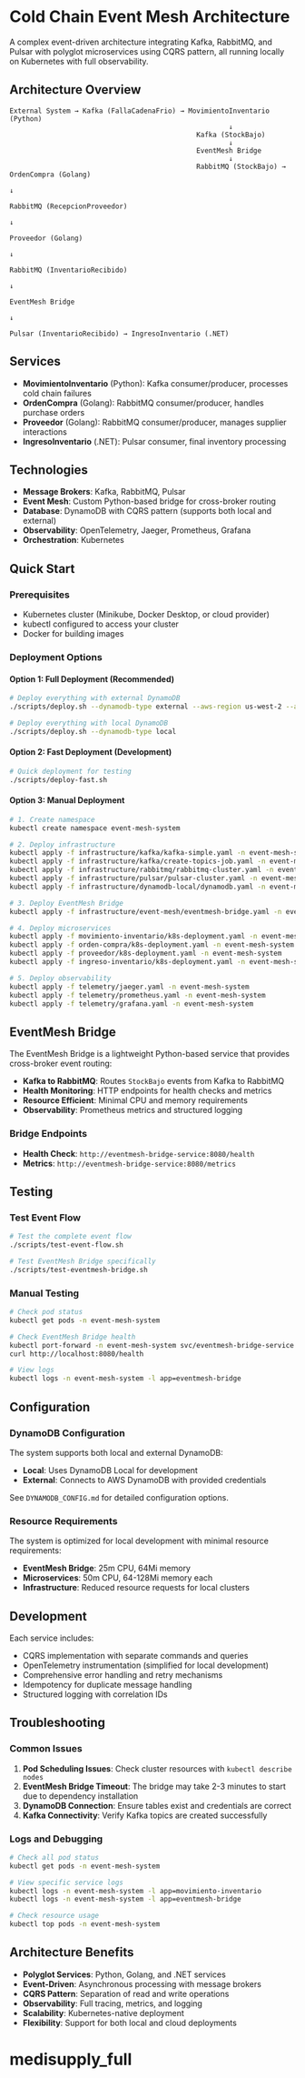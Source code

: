 # Cold Chain Event Mesh Architecture

A complex event-driven architecture integrating Kafka, RabbitMQ, and Pulsar with polyglot microservices using CQRS pattern, all running locally on Kubernetes with full observability.

## Architecture Overview

```
External System → Kafka (FallaCadenaFrio) → MovimientoInventario (Python)
                                                      ↓
                                              Kafka (StockBajo)
                                                      ↓
                                              EventMesh Bridge
                                                      ↓
                                              RabbitMQ (StockBajo) → OrdenCompra (Golang)
                                                                           ↓
                                                                   RabbitMQ (RecepcionProveedor)
                                                                           ↓
                                                                   Proveedor (Golang)
                                                                           ↓
                                                                   RabbitMQ (InventarioRecibido)
                                                                           ↓
                                                                   EventMesh Bridge
                                                                           ↓
                                                                   Pulsar (InventarioRecibido) → IngresoInventario (.NET)
```

## Services

- **MovimientoInventario** (Python): Kafka consumer/producer, processes cold chain failures
- **OrdenCompra** (Golang): RabbitMQ consumer/producer, handles purchase orders
- **Proveedor** (Golang): RabbitMQ consumer/producer, manages supplier interactions
- **IngresoInventario** (.NET): Pulsar consumer, final inventory processing

## Technologies

- **Message Brokers**: Kafka, RabbitMQ, Pulsar
- **Event Mesh**: Custom Python-based bridge for cross-broker routing
- **Database**: DynamoDB with CQRS pattern (supports both local and external)
- **Observability**: OpenTelemetry, Jaeger, Prometheus, Grafana
- **Orchestration**: Kubernetes

## Quick Start

### Prerequisites

- Kubernetes cluster (Minikube, Docker Desktop, or cloud provider)
- kubectl configured to access your cluster
- Docker for building images

### Deployment Options

#### Option 1: Full Deployment (Recommended)
```bash
# Deploy everything with external DynamoDB
./scripts/deploy.sh --dynamodb-type external --aws-region us-west-2 --aws-access-key YOUR_KEY --aws-secret-key YOUR_SECRET

# Deploy everything with local DynamoDB
./scripts/deploy.sh --dynamodb-type local
```

#### Option 2: Fast Deployment (Development)
```bash
# Quick deployment for testing
./scripts/deploy-fast.sh
```

#### Option 3: Manual Deployment
```bash
# 1. Create namespace
kubectl create namespace event-mesh-system

# 2. Deploy infrastructure
kubectl apply -f infrastructure/kafka/kafka-simple.yaml -n event-mesh-system
kubectl apply -f infrastructure/kafka/create-topics-job.yaml -n event-mesh-system
kubectl apply -f infrastructure/rabbitmq/rabbitmq-cluster.yaml -n event-mesh-system
kubectl apply -f infrastructure/pulsar/pulsar-cluster.yaml -n event-mesh-system
kubectl apply -f infrastructure/dynamodb-local/dynamodb.yaml -n event-mesh-system

# 3. Deploy EventMesh Bridge
kubectl apply -f infrastructure/event-mesh/eventmesh-bridge.yaml -n event-mesh-system

# 4. Deploy microservices
kubectl apply -f movimiento-inventario/k8s-deployment.yaml -n event-mesh-system
kubectl apply -f orden-compra/k8s-deployment.yaml -n event-mesh-system
kubectl apply -f proveedor/k8s-deployment.yaml -n event-mesh-system
kubectl apply -f ingreso-inventario/k8s-deployment.yaml -n event-mesh-system

# 5. Deploy observability
kubectl apply -f telemetry/jaeger.yaml -n event-mesh-system
kubectl apply -f telemetry/prometheus.yaml -n event-mesh-system
kubectl apply -f telemetry/grafana.yaml -n event-mesh-system
```

## EventMesh Bridge

The EventMesh Bridge is a lightweight Python-based service that provides cross-broker event routing:

- **Kafka to RabbitMQ**: Routes `StockBajo` events from Kafka to RabbitMQ
- **Health Monitoring**: HTTP endpoints for health checks and metrics
- **Resource Efficient**: Minimal CPU and memory requirements
- **Observability**: Prometheus metrics and structured logging

### Bridge Endpoints

- **Health Check**: `http://eventmesh-bridge-service:8080/health`
- **Metrics**: `http://eventmesh-bridge-service:8080/metrics`

## Testing

### Test Event Flow
```bash
# Test the complete event flow
./scripts/test-event-flow.sh

# Test EventMesh Bridge specifically
./scripts/test-eventmesh-bridge.sh
```

### Manual Testing
```bash
# Check pod status
kubectl get pods -n event-mesh-system

# Check EventMesh Bridge health
kubectl port-forward -n event-mesh-system svc/eventmesh-bridge-service 8080:8080
curl http://localhost:8080/health

# View logs
kubectl logs -n event-mesh-system -l app=eventmesh-bridge
```

## Configuration

### DynamoDB Configuration

The system supports both local and external DynamoDB:

- **Local**: Uses DynamoDB Local for development
- **External**: Connects to AWS DynamoDB with provided credentials

See `DYNAMODB_CONFIG.md` for detailed configuration options.

### Resource Requirements

The system is optimized for local development with minimal resource requirements:

- **EventMesh Bridge**: 25m CPU, 64Mi memory
- **Microservices**: 50m CPU, 64-128Mi memory each
- **Infrastructure**: Reduced resource requests for local clusters

## Development

Each service includes:
- CQRS implementation with separate commands and queries
- OpenTelemetry instrumentation (simplified for local development)
- Comprehensive error handling and retry mechanisms
- Idempotency for duplicate message handling
- Structured logging with correlation IDs

## Troubleshooting

### Common Issues

1. **Pod Scheduling Issues**: Check cluster resources with `kubectl describe nodes`
2. **EventMesh Bridge Timeout**: The bridge may take 2-3 minutes to start due to dependency installation
3. **DynamoDB Connection**: Ensure tables exist and credentials are correct
4. **Kafka Connectivity**: Verify Kafka topics are created successfully

### Logs and Debugging

```bash
# Check all pod status
kubectl get pods -n event-mesh-system

# View specific service logs
kubectl logs -n event-mesh-system -l app=movimiento-inventario
kubectl logs -n event-mesh-system -l app=eventmesh-bridge

# Check resource usage
kubectl top pods -n event-mesh-system
```

## Architecture Benefits

- **Polyglot Services**: Python, Golang, and .NET services
- **Event-Driven**: Asynchronous processing with message brokers
- **CQRS Pattern**: Separation of read and write operations
- **Observability**: Full tracing, metrics, and logging
- **Scalability**: Kubernetes-native deployment
- **Flexibility**: Support for both local and cloud deployments
# medisupply_full
